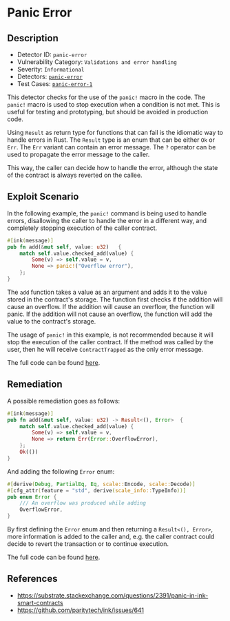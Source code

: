 # Panic Error
## Description
- Detector ID: `panic-error`
- Vulnerability Category: `Validations and error handling`
- Severity: `Informational`
- Detectors: [`panic-error`](https://github.com/CoinFabrik/scout/tree/main/detectors/panic-error)
- Test Cases: [`panic-error-1`](https://github.com/CoinFabrik/scout/tree/main/test-cases/panic-error/panic-error-1)

This detector checks for the use of the `panic!` macro in the code. The 
`panic!` macro is used to stop execution when a condition is not met. 
This is useful for testing and prototyping, but should be avoided in 
production code.

Using `Result` as return type for functions that can fail is the idiomatic
way to handle errors in Rust. The `Result` type is an enum that can be either
`Ok` or `Err`. The `Err` variant can contain an error message. The `?` 
operator can be used to propagate the error message to the caller.

This way, the caller can decide how to handle the error, although the state of
the contract is always reverted on the callee.

## Exploit Scenario
In the following example, the `panic!` command is being used to handle errors,
disallowing the caller to handle the error in a different way, and completely 
stopping execution of the caller contract.

```rust
#[ink(message)]
pub fn add(&mut self, value: u32)   {
    match self.value.checked_add(value) {
        Some(v) => self.value = v,
        None => panic!("Overflow error"),
    };
}
```

The `add` function takes a value as an argument and adds it to the value stored
in the contract's storage. The function first checks if the addition will cause
an overflow. If the addition will cause an overflow, the function will panic. 
If the addition will not cause an overflow, the function will add the value to 
the contract's storage.

The usage of `panic!` in this example, is not recommended because it will stop
the execution of the caller contract. If the method was called by the user, 
then he will receive `ContractTrapped` as the only error message.

The full code can be found [here](vulnerable-example/lib.rs).

## Remediation
A possible remediation goes as follows:

```rust
#[ink(message)]
pub fn add(&mut self, value: u32) -> Result<(), Error>  {
    match self.value.checked_add(value) {
        Some(v) => self.value = v,
        None => return Err(Error::OverflowError),
    };
    Ok(())
}
```

And adding the following `Error` enum:

```rust
#[derive(Debug, PartialEq, Eq, scale::Encode, scale::Decode)]
#[cfg_attr(feature = "std", derive(scale_info::TypeInfo))]
pub enum Error {
    /// An overflow was produced while adding
    OverflowError,
}
```

By first defining the `Error` enum and then returning a `Result<(), Error>`, 
more information is added to the caller and, e.g. the caller contract could 
decide to revert the transaction or to continue execution.

The full code can be found [here](remediated-example/lib.rs).

## References

- https://substrate.stackexchange.com/questions/2391/panic-in-ink-smart-contracts
- https://github.com/paritytech/ink/issues/641
